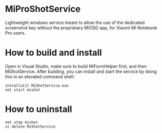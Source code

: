 # MiProShotService
Lightweight windows service meant to allow the use of the dedicated screenshot key without the proprietary MiOSD app, for Xiaomi Mi Notebook Pro users.

# How to build and install
Open in Visual Studio, make sure to build MiFormHelper first, and then MiShotService.
After building, you can install and start the service by doing this in an elevated command shell:
```
installutil MiShotService.exe
net start mishot
```

# How to uninstall
```
net stop mishot
sc delete MiShotService
```
